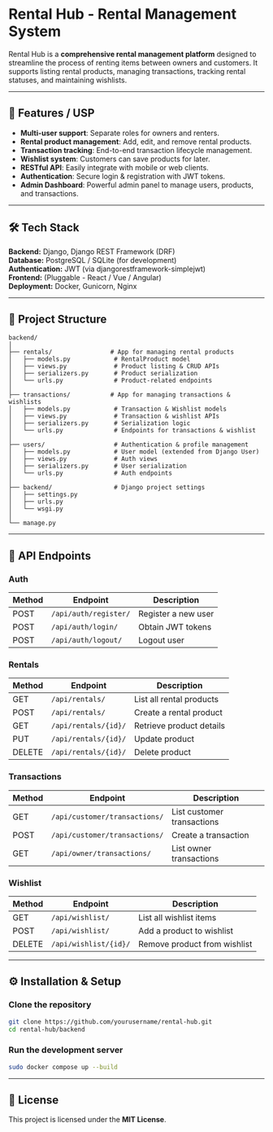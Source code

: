# Rental Hub - Rental Management System

Rental Hub is a **comprehensive rental management platform** designed to streamline the process of renting items between owners and customers. It supports listing rental products, managing transactions, tracking rental statuses, and maintaining wishlists.

---

## 🚀 Features / USP

- **Multi-user support**: Separate roles for owners and renters.
- **Rental product management**: Add, edit, and remove rental products.
- **Transaction tracking**: End-to-end transaction lifecycle management.
- **Wishlist system**: Customers can save products for later.
- **RESTful API**: Easily integrate with mobile or web clients.
- **Authentication**: Secure login & registration with JWT tokens.
- **Admin Dashboard**: Powerful admin panel to manage users, products, and transactions.

---

## 🛠 Tech Stack

**Backend:** Django, Django REST Framework (DRF)  
**Database:** PostgreSQL / SQLite (for development)  
**Authentication:** JWT (via djangorestframework-simplejwt)  
**Frontend:** (Pluggable - React / Vue / Angular)  
**Deployment:** Docker, Gunicorn, Nginx  

---

## 📂 Project Structure

```
backend/
│
├── rentals/                # App for managing rental products
│   ├── models.py            # RentalProduct model
│   ├── views.py             # Product listing & CRUD APIs
│   ├── serializers.py       # Product serialization
│   └── urls.py              # Product-related endpoints
│
├── transactions/           # App for managing transactions & wishlists
│   ├── models.py            # Transaction & Wishlist models
│   ├── views.py             # Transaction & wishlist APIs
│   ├── serializers.py       # Serialization logic
│   └── urls.py              # Endpoints for transactions & wishlist
│
├── users/                   # Authentication & profile management
│   ├── models.py            # User model (extended from Django User)
│   ├── views.py             # Auth views
│   ├── serializers.py       # User serialization
│   └── urls.py              # Auth endpoints
│
├── backend/                 # Django project settings
│   ├── settings.py
│   ├── urls.py
│   └── wsgi.py
│
└── manage.py
```

---

## 📌 API Endpoints

### **Auth**
| Method | Endpoint | Description |
|--------|----------|-------------|
| POST   | `/api/auth/register/` | Register a new user |
| POST   | `/api/auth/login/`    | Obtain JWT tokens |
| POST   | `/api/auth/logout/`   | Logout user |

### **Rentals**
| Method | Endpoint | Description |
|--------|----------|-------------|
| GET    | `/api/rentals/` | List all rental products |
| POST   | `/api/rentals/` | Create a rental product |
| GET    | `/api/rentals/{id}/` | Retrieve product details |
| PUT    | `/api/rentals/{id}/` | Update product |
| DELETE | `/api/rentals/{id}/` | Delete product |

### **Transactions**
| Method | Endpoint | Description |
|--------|----------|-------------|
| GET    | `/api/customer/transactions/` | List customer transactions |
| POST   | `/api/customer/transactions/` | Create a transaction |
| GET    | `/api/owner/transactions/` | List owner transactions |

### **Wishlist**
| Method | Endpoint | Description |
|--------|----------|-------------|
| GET    | `/api/wishlist/` | List all wishlist items |
| POST   | `/api/wishlist/` | Add a product to wishlist |
| DELETE | `/api/wishlist/{id}/` | Remove product from wishlist |

---

## ⚙️ Installation & Setup

### **Clone the repository**
```bash
git clone https://github.com/yourusername/rental-hub.git
cd rental-hub/backend
```


### **Run the development server**
```bash
sudo docker compose up --build
```

---

## 📜 License
This project is licensed under the **MIT License**.
